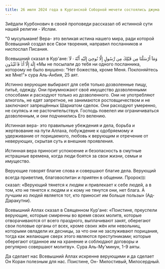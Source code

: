 ```yaml
---
title: 26 июля 2024 года в Курганской Соборной мечети состоялись джума намаз и пятничная хутба на тему: "Истинная суть веры"
---
```


Зиёдали Курбонович в своей проповеди рассказал об истинной сути нашей религии - Ислам.

"0 мусульмане! Вера- это великая истина нашего мира, ради которой Всевышний создал все Свои творения, направил посланников 
и ниспослал Писания.

Всевышний сказал в Кур'ане:
وَمَآ أَرْسَلْنَا مِن قَبْلِكَ مِن رَّسُولٍ إِلَّا نُوحِىٓ إِلَيْهِ أَنَّهُ ۥ لَآ إِلَٰهَ إِلَّآ أَنَا۠ فَٱعْبُدُونِ
«Мы не посылали до тебя ни одного посланника, которому не было внушено: “Нет божества, кроме Меня.
Поклоняйтесь же Мне!"» сура Аль-Анбия, 25 аят.

Истинно верующие выбирают для себя только дозволенные пищу, питьё, одежду. 
Они приумножают своё имущество дозволенными способами и расходуют только из дозволенного. 
Они не употребляют алкоголь, не едят запретное, не занимаются ростовщичеством и не заключают запрещённых Шариатом сделок. 
Они расходуют умеренно, не скупясь и не расточительствуя. Господь повелел им ограничиваться дозволенным, и они подчинились Его велению.

Истинная вера- это правильные убеждения и дела, борьба и жертвование на пути Аллаха, побуждение к одобряемому и удерживание 
от порицаемого, любовь к верующим и отречение от неверующих, скрытая суть и внешние проявления.

Истинная вера приносит успокоение и безопасность в смутные истрашные времена, когда люди боятся за свои жизни, семьи 
и имущество.

Верующие говорят благие слова и совершают благие дела.
Верующий всегда приветлив, благовоспитан и приятен в общении. Пророкﷺ сказал:
«Верующий тянется к людям и привлекает к себе людей, а в том, кто не тянется к людям и к кому не тянутся они, нет блага. 
А лучшим из людей является тот, кто приносит им больше пользы» (Ад-Даракутни).

Всевышний Аллах сказал в Священном Кур'ане:
«Поистине, преуспели верующие, которые смиренны во время своих молитв, которые отворачиваются от всего праздного, выплачивают 
закят, оберегают свои половые органы от всех, кроме своих жён или невольниц, которыми овладели их десницы, за что они 
не заслуживают порицания, тогда как желающие сверх этого являются преступниками; которые оберегают отданное им на хранение 
и соблюдают договоры и регулярно совершают молитву». Сура Аль-Му'минун, 1-9 аяты.

Да сделает нас Всевышний Аллах искренне верующими и да сделает Он Коран полезным для нас. Поистине, Он- Милостивый, 
Милосердный.
